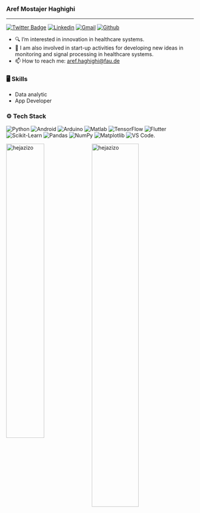 ### Aref Mostajer Haghighi
___________________________________________________

[![Twitter Badge](https://img.shields.io/badge/-Twitter-1da1f2?labelColor=1da1f2&logo=twitter&logoColor=white&link=https://twitter.com/Aref_Haghighi12)](https://twitter.com/Aref_Haghighi12)
[![Linkedin](https://img.shields.io/badge/-LinkedIn-blue?style=flat&logo=Linkedin&logoColor=white)](https://www.linkedin.com/in/aref-mostajer-haghighi-58a300185/)
[![Gmail](https://img.shields.io/badge/-Gmail-c14438?style=flat&logo=Gmail&logoColor=white)](mailto:aref.haghighi@fau.de)
[![Github](https://img.shields.io/github/followers/hejazizo?label=Follow&style=social)](https://github.com/aref-haghighi)

- :mag: I’m interested in innovation in healthcare systems.
- 🌱 I am also involved in start-up activities for developing new ideas in monitoring and signal processing in healthcare systems.
- 📫 How to reach me: aref.haghighi@fau.de

### 🖥 Skills
- Data analytic
- App Developer

### ⚙️ Tech Stack
![Python](https://img.shields.io/badge/-Python-05122A?style=flat-square&logo=Python&color=353535) 
![Android](https://img.shields.io/badge/-Android-05122A?style=flat-square&logo=Android&color=353535) 
![Arduino](https://img.shields.io/badge/-Arduino-05122A?style=flat-square&logo=Arduino&color=353535) 
![Matlab](https://img.shields.io/badge/-Matlab-05122A?style=flat-square&logo=Matlab&color=353535) 
![TensorFlow](https://img.shields.io/badge/-TensorFlow-05122A?style=flat-square&logo=TensorFlow&color=353535)
![Flutter](https://img.shields.io/badge/-Flutter-05122A?style=flat-square&logo=Flutter&color=353535)
![Scikit-Learn](https://img.shields.io/badge/-Scikit_Learn-05122A?style=flat-square&logo=Scikit-Learn&color=353535) 
![Pandas](https://img.shields.io/badge/-Pandas-05122A?style=flat-square&logo=Pandas&color=353535) 
![NumPy](https://img.shields.io/badge/-NumPy-05122A?style=flat-square&logo=NumPy&color=353535) 
![Matplotlib](https://img.shields.io/badge/-Matplotlib-05122A?style=flat-square&logo=Matplotlib&color=353535) 
![VS Code](https://img.shields.io/badge/-VS_Code-05122A?style=flat-square&logo=Visual-Studio-Code&color=353535).


<div>
  <img width="45%" align="left" src="https://github-readme-stats.vercel.app/api/top-langs?username=hejazizo&show_icons=true&locale=en&layout=compact" alt="hejazizo" />
  <img width="50%"  src="https://github-readme-streak-stats.herokuapp.com/?user=hejazizo&" alt="hejazizo" />
</div>


